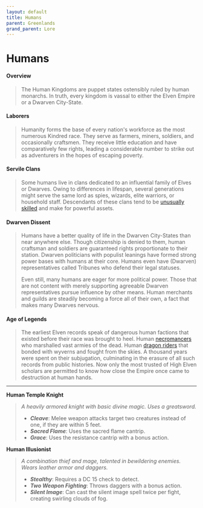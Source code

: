 ```yaml
---
layout: default
title: Humans
parent: Greenlands
grand_parent: Lore
---
```


# Humans

#### Overview

> The Human Kingdoms are puppet states ostensibly ruled by human monarchs. In truth, every kingdom is vassal to either the Elven Empire or a Dwarven City-State. 

#### Laborers

> Humanity forms the base of every nation's workforce as the most numerous Kindred race. They serve as farmers, miners, soldiers, and occasionally craftsmen. They receive little education and have comparatively few rights, leading a considerable number to strike out as adventurers in the hopes of escaping poverty. 

#### Servile Clans

> Some humans live in clans dedicated to an influential family of Elves or Dwarves. Owing to differences in lifespan, several generations might serve the same lord as spies, wizards, elite warriors, or household staff. Descendants of these clans tend to be [unusually skilled](../../character_creation/race/human#variant) and make for powerful assets.

#### Dwarven Dissent

> Humans have a better quality of life in the Dwarven City-States than near anywhere else. Though citizenship is denied to them, human craftsman and soldiers are guaranteed rights proportionate to their station. Dwarven politicians with populist leanings have formed strong power bases with humans at their core. Humans even have (Dwarven) representatives called Tribunes who defend their legal statuses.
> 
> Even still, many humans are eager for more political power. Those that are not content with merely supporting agreeable Dwarven representatives pursue influence by other means. Human merchants and guilds are steadily becoming a force all of their own, a fact that makes many Dwarves nervous.

#### Age of Legends

> The earliest Elven records speak of dangerous human factions that existed before their race was brought to heel. Human [necromancers](../../adventuring/languages#abyssal) who marshalled vast armies of the dead. Human [dragon riders](../../adventuring/languages#sylvan) that bonded with wyverns and fought from the skies. A thousand years were spent on their subjugation, culminating in the erasure of all such records from public histories. Now only the most trusted of High Elven scholars are permitted to know how close the Empire once came to destruction at human hands.


---

**Human Temple Knight**

> _A heavily armored knight with basic divine magic. Uses a greatsword._
>
> * ***Cleave***: Melee weapon attacks target two creatures instead of one, if they are within 5 feet.
> * ***Sacred Flame***: Uses the sacred flame cantrip.
> * ***Grace***: Uses the resistance cantrip with a bonus action. 

**Human Illusionist**

> _A combination thief and mage, talented in bewildering enemies. Wears leather armor and daggers._
>
> * ***Stealthy***: Requires a DC 15 check to detect.
> * ***Two Weapon Fighting***: Throws daggers with a bonus action.
> * ***Silent Image***: Can cast the silent image spell twice per fight, creating swirling clouds of fog.